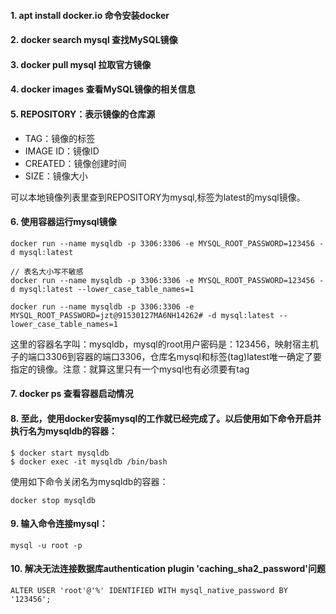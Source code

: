 #### 1. apt install docker.io 命令安装docker

#### 2. docker search mysql 查找MySQL镜像

#### 3. docker pull mysql 拉取官方镜像

#### 4. docker images 查看MySQL镜像的相关信息

#### 5. REPOSITORY：表示镜像的仓库源
+ TAG：镜像的标签
+ IMAGE ID：镜像ID
+ CREATED：镜像创建时间
+ SIZE：镜像大小

可以本地镜像列表里查到REPOSITORY为mysql,标签为latest的mysql镜像。

#### 6. 使用容器运行mysql镜像
```
docker run --name mysqldb -p 3306:3306 -e MYSQL_ROOT_PASSWORD=123456 -d mysql:latest

// 表名大小写不敏感
docker run --name mysqldb -p 3306:3306 -e MYSQL_ROOT_PASSWORD=123456 -d mysql:latest --lower_case_table_names=1

docker run --name mysqldb -p 3306:3306 -e MYSQL_ROOT_PASSWORD=jzt@91530127MA6NH14262# -d mysql:latest --lower_case_table_names=1
```
这里的容器名字叫：mysqldb，mysql的root用户密码是：123456，映射宿主机子的端口3306到容器的端口3306，仓库名mysql和标签(tag)latest唯一确定了要指定的镜像。注意：就算这里只有一个mysql也有必须要有tag

#### 7. docker ps 查看容器启动情况

#### 8. 至此，使用docker安装mysql的工作就已经完成了。以后使用如下命令开启并执行名为mysqldb的容器：
```
$ docker start mysqldb
$ docker exec -it mysqldb /bin/bash
```
使用如下命令关闭名为mysqldb的容器：
```
docker stop mysqldb
```

#### 9. 输入命令连接mysql：
```
mysql -u root -p
```

#### 10. 解决无法连接数据库authentication plugin 'caching_sha2_password'问题
```
ALTER USER 'root'@'%' IDENTIFIED WITH mysql_native_password BY '123456';
```

